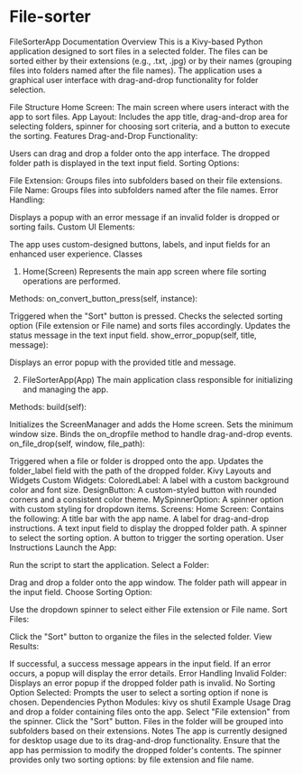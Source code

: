 # File-sorter
FileSorterApp Documentation
Overview
This is a Kivy-based Python application designed to sort files in a selected folder. The files can be sorted either by their extensions (e.g., .txt, .jpg) or by their names (grouping files into folders named after the file names). The application uses a graphical user interface with drag-and-drop functionality for folder selection.

File Structure
Home Screen: The main screen where users interact with the app to sort files.
App Layout: Includes the app title, drag-and-drop area for selecting folders, spinner for choosing sort criteria, and a button to execute the sorting.
Features
Drag-and-Drop Functionality:

Users can drag and drop a folder onto the app interface.
The dropped folder path is displayed in the text input field.
Sorting Options:

File Extension: Groups files into subfolders based on their file extensions.
File Name: Groups files into subfolders named after the file names.
Error Handling:

Displays a popup with an error message if an invalid folder is dropped or sorting fails.
Custom UI Elements:

The app uses custom-designed buttons, labels, and input fields for an enhanced user experience.
Classes

1. Home(Screen)
Represents the main app screen where file sorting operations are performed.

Methods:
on_convert_button_press(self, instance):

Triggered when the "Sort" button is pressed.
Checks the selected sorting option (File extension or File name) and sorts files accordingly.
Updates the status message in the text input field.
show_error_popup(self, title, message):

Displays an error popup with the provided title and message.

2. FileSorterApp(App)
The main application class responsible for initializing and managing the app.

Methods:
build(self):

Initializes the ScreenManager and adds the Home screen.
Sets the minimum window size.
Binds the on_dropfile method to handle drag-and-drop events.
on_file_drop(self, window, file_path):

Triggered when a file or folder is dropped onto the app.
Updates the folder_label field with the path of the dropped folder.
Kivy Layouts and Widgets
Custom Widgets:
ColoredLabel: A label with a custom background color and font size.
DesignButton: A custom-styled button with rounded corners and a consistent color theme.
MySpinnerOption: A spinner option with custom styling for dropdown items.
Screens:
Home Screen:
Contains the following:
A title bar with the app name.
A label for drag-and-drop instructions.
A text input field to display the dropped folder path.
A spinner to select the sorting option.
A button to trigger the sorting operation.
User Instructions
Launch the App:

Run the script to start the application.
Select a Folder:

Drag and drop a folder onto the app window. The folder path will appear in the input field.
Choose Sorting Option:

Use the dropdown spinner to select either File extension or File name.
Sort Files:

Click the "Sort" button to organize the files in the selected folder.
View Results:

If successful, a success message appears in the input field.
If an error occurs, a popup will display the error details.
Error Handling
Invalid Folder: Displays an error popup if the dropped folder path is invalid.
No Sorting Option Selected: Prompts the user to select a sorting option if none is chosen.
Dependencies
Python Modules:
kivy
os
shutil
Example Usage
Drag and drop a folder containing files onto the app.
Select "File extension" from the spinner.
Click the "Sort" button.
Files in the folder will be grouped into subfolders based on their extensions.
Notes
The app is currently designed for desktop usage due to its drag-and-drop functionality.
Ensure that the app has permission to modify the dropped folder's contents.
The spinner provides only two sorting options: by file extension and file name.
